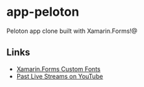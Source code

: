 # app-peloton
Peloton app clone built with Xamarin.Forms!@

## Links
* [Xamarin.Forms Custom Fonts](https://montemagno.com/xamarin-forms-custom-fonts-everywhere/)
* [Past Live Streams on YouTube](https://www.youtube.com/playlist?list=PLwOF5UVsZWUjKIofPCRIoB4BgFwqt7mWi)


